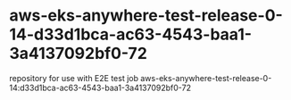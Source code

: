 # aws-eks-anywhere-test-release-0-14-d33d1bca-ac63-4543-baa1-3a4137092bf0-72
repository for use with E2E test job aws-eks-anywhere-test-release-0-14:d33d1bca-ac63-4543-baa1-3a4137092bf0-72
